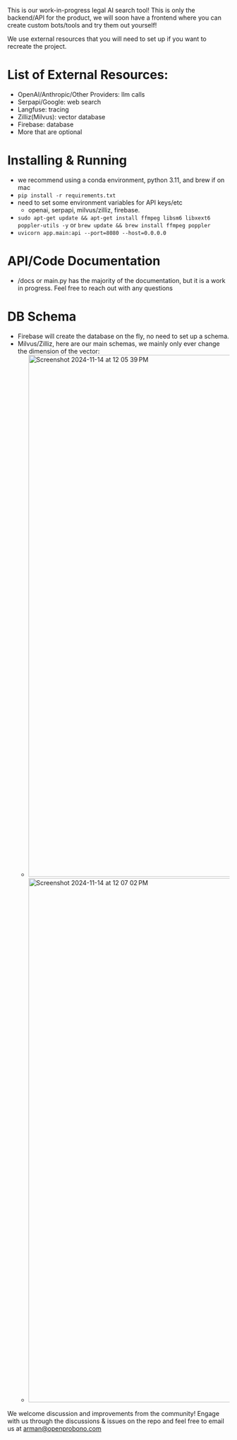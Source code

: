 This is our work-in-progress legal AI search tool! This is only the backend/API for the product, we will soon have a frontend where you can create custom bots/tools and try them out yourself!

We use external resources that you will need to set up if you want to recreate the project.
# List of External Resources:
- OpenAI/Anthropic/Other Providers: llm calls
- Serpapi/Google: web search
- Langfuse: tracing
- Zilliz(Milvus): vector database
- Firebase: database
- More that are optional

# Installing & Running
- we recommend using a conda environment, python 3.11, and brew if on mac
- `pip install -r requirements.txt`
- need to set some environment variables for API keys/etc
    - openai, serpapi, milvus/zilliz, firebase.
- `sudo apt-get update && apt-get install ffmpeg libsm6 libxext6 poppler-utils -y` or `brew update && brew install ffmpeg poppler`
- `uvicorn app.main:api --port=8080 --host=0.0.0.0`

# API/Code Documentation
- /docs or main.py has the majority of the documentation, but it is a work in progress. Feel free to reach out with any questions

# DB Schema
- Firebase will create the database on the fly, no need to set up a schema.
- Milvus/Zilliz, here are our main schemas, we mainly only ever change the dimension of the vector:
  - <img width="1183" alt="Screenshot 2024-11-14 at 12 05 39 PM" src="https://github.com/user-attachments/assets/1c60e89a-720f-4474-a6f2-fcb8848604cd">
  - <img width="1188" alt="Screenshot 2024-11-14 at 12 07 02 PM" src="https://github.com/user-attachments/assets/db5e6f01-b97a-4f31-98fe-467300e6957f">


We welcome discussion and improvements from the community! Engage with us through the discussions & issues on the repo and feel free to email us at arman@openprobono.com
